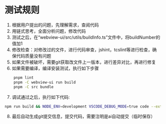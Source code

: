 # 测试规则

1. 根据用户提出的问题，先理解需求，查阅代码
2. 用链式思考，全面分析问题，修改代码
3. 测试之后，在“webview-ui/src/utils/buildInfo.ts”文件中，将buildNumber的值加1
4. 修改检查：对修改过的文件，进行代码审查，jshint，tcslint等进行检查，确保代码质量没有问题
5. 如果文件被破坏，需要git获取改文件上一版本，进行差异对比，再进行修复
6. 如果需要编译，编译安装测试，执行如下步骤

```bash
    pnpm lint
    pnpm -C webview-ui run build
    pnpm -C src bundle
```

7. 调试通过之后，执行如下代码:

```bash
npm run build && NODE_ENV=development VSCODE_DEBUG_MODE=true code --extensionDevelopmentPath=${PWD}/src
```

8. 最后自动生成git提交信息，提交代码，需要注明是ai自动提交（临时保存）
